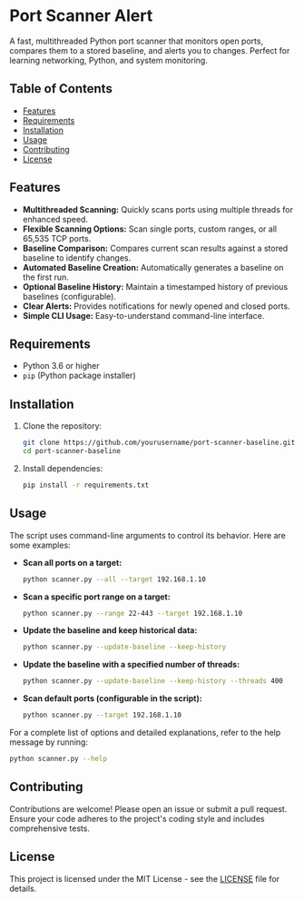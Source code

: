 # Port Scanner Alert

A fast, multithreaded Python port scanner that monitors open ports, compares them to a stored baseline, and alerts you to changes. Perfect for learning networking, Python, and system monitoring.


## Table of Contents

- [Features](#features)
- [Requirements](#requirements)
- [Installation](#installation)
- [Usage](#usage)
- [Contributing](#contributing)
- [License](#license)


## Features

*   **Multithreaded Scanning:**  Quickly scans ports using multiple threads for enhanced speed.
*   **Flexible Scanning Options:** Scan single ports, custom ranges, or all 65,535 TCP ports.
*   **Baseline Comparison:** Compares current scan results against a stored baseline to identify changes.
*   **Automated Baseline Creation:** Automatically generates a baseline on the first run.
*   **Optional Baseline History:**  Maintain a timestamped history of previous baselines (configurable).
*   **Clear Alerts:**  Provides notifications for newly opened and closed ports.
*   **Simple CLI Usage:** Easy-to-understand command-line interface.


## Requirements

*   Python 3.6 or higher
*   `pip` (Python package installer)


## Installation

1.  Clone the repository:

    ```bash
    git clone https://github.com/yourusername/port-scanner-baseline.git
    cd port-scanner-baseline
    ```

2.  Install dependencies:

    ```bash
    pip install -r requirements.txt
    ```


## Usage

The script uses command-line arguments to control its behavior.  Here are some examples:

* **Scan all ports on a target:**

    ```bash
    python scanner.py --all --target 192.168.1.10
    ```

* **Scan a specific port range on a target:**

    ```bash
    python scanner.py --range 22-443 --target 192.168.1.10
    ```

* **Update the baseline and keep historical data:**

    ```bash
    python scanner.py --update-baseline --keep-history
    ```

* **Update the baseline with a specified number of threads:**

    ```bash
    python scanner.py --update-baseline --keep-history --threads 400
    ```

* **Scan default ports (configurable in the script):**

    ```bash
    python scanner.py --target 192.168.1.10
    ```

For a complete list of options and detailed explanations, refer to the help message by running:

```bash
python scanner.py --help
```


## Contributing

Contributions are welcome! Please open an issue or submit a pull request.  Ensure your code adheres to the project's coding style and includes comprehensive tests.


## License

This project is licensed under the MIT License - see the [LICENSE](LICENSE) file for details.


